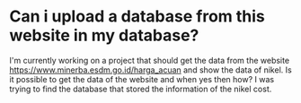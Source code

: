 
# Can i upload a database from this website in my database?

I'm currently working on a project that should get the data from the website https://www.minerba.esdm.go.id/harga_acuan and show the data of nikel. Is it possible to get the data of the website and when yes then how?
I was trying to find the database that stored the information of the nikel cost.

        